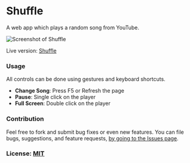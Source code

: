 # Shuffle
A web app which plays a random song from YouTube.

![Screenshot of Shuffle](http://i.imgur.com/PDHoNgx.png?1)

Live version: [Shuffle](https://amitness.com/shuffle/)

### Usage
All controls can be done using gestures and keyboard shortcuts.

- **Change Song**: Press F5 or Refresh the page
- **Pause**: Single click on the player
- **Full Screen**: Double click on the player

### Contribution
Feel free to fork and submit bug fixes or even new features. You can file bugs, suggestions, and feature requests, [by going to the Issues page](https://github.com/amitness/shuffle/issues/new).

### License: [MIT](https://github.com/amitness/shuffle/blob/gh-pages/LICENSE)
